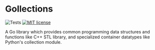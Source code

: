 # Gollections

![Tests](https://github.com/soheltarir/gollections/actions/workflows/unittest.yml/badge.svg)
[![MIT license](https://img.shields.io/badge/license-MIT-brightgreen.svg)](https://opensource.org/licenses/MIT)

A Go library which provides common programming data structures and functions like C++ STL library, and specialized container datatypes like Python's collection module.
